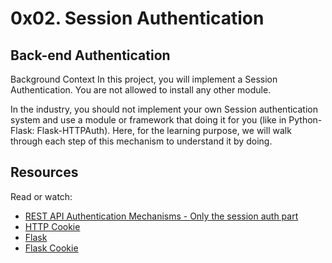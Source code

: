 # 0x02. Session Authentication

## Back-end Authentication

Background Context
In this project, you will implement a Session Authentication. You are not allowed to install any other module.

In the industry, you should not implement your own Session authentication system and use a module or framework that doing it for you (like in Python-Flask: Flask-HTTPAuth). Here, for the learning purpose, we will walk through each step of this mechanism to understand it by doing.

## Resources
Read or watch:

- <a href="https://www.youtube.com/watch?v=501dpx2IjGY/">REST API Authentication Mechanisms - Only the session auth part</a>
- <a href="https://developer.mozilla.org/en-US/docs/Web/HTTP/Headers/Cookie/">HTTP Cookie</a>
- <a href="https://palletsprojects.com/p/flask/">Flask</a>
- <a href="https://flask.palletsprojects.com/en/1.1.x/quickstart/#cookies/">Flask Cookie</a>
